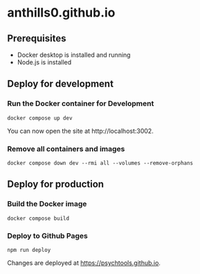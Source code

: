 # anthills0.github.io

## Prerequisites
* Docker desktop is installed and running
* Node.js is installed

## Deploy for development

### Run the Docker container for Development
`docker compose up dev`

You can now open the site at http://localhost:3002.

### Remove all containers and images
`docker compose down dev --rmi all --volumes --remove-orphans`

## Deploy for production

### Build the Docker image
`docker compose build`

### Deploy to Github Pages
`npm run deploy`

Changes are deployed at https://psychtools.github.io.